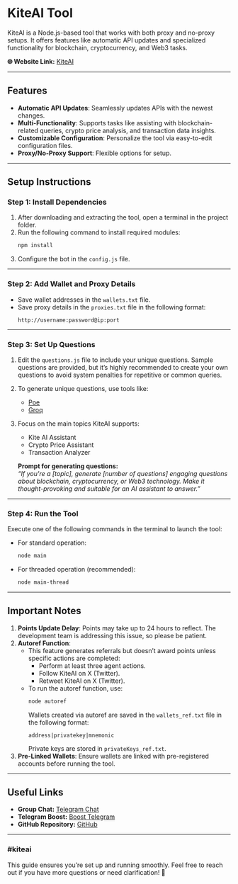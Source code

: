 # **KiteAI Tool**

KiteAI is a Node.js-based tool that works with both proxy and no-proxy setups. It offers features like automatic API updates and specialized functionality for blockchain, cryptocurrency, and Web3 tasks.  

**🌐 Website Link:** [KiteAI](https://testnet.gokite.ai/?r=kMDdRk2k)

---

## **Features**
- **Automatic API Updates**: Seamlessly updates APIs with the newest changes.  
- **Multi-Functionality**: Supports tasks like assisting with blockchain-related queries, crypto price analysis, and transaction data insights.
- **Customizable Configuration**: Personalize the tool via easy-to-edit configuration files.
- **Proxy/No-Proxy Support**: Flexible options for setup.

---

## **Setup Instructions**

### Step 1: Install Dependencies
1. After downloading and extracting the tool, open a terminal in the project folder.  
2. Run the following command to install required modules:  
   ```bash
   npm install
   ```
3. Configure the bot in the `config.js` file.

---

### Step 2: Add Wallet and Proxy Details
- Save wallet addresses in the `wallets.txt` file.
- Save proxy details in the `proxies.txt` file in the following format:
  ```
  http://username:password@ip:port
  ```

---

### Step 3: Set Up Questions
1. Edit the `questions.js` file to include your unique questions. Sample questions are provided, but it’s highly recommended to create your own questions to avoid system penalties for repetitive or common queries.
2. To generate unique questions, use tools like:  
   - [Poe](https://poe.com)  
   - [Groq](https://groq.com)  

3. Focus on the main topics KiteAI supports:  
   - Kite AI Assistant  
   - Crypto Price Assistant  
   - Transaction Analyzer  

   **Prompt for generating questions:**  
   *“If you're a [topic], generate [number of questions] engaging questions about blockchain, cryptocurrency, or Web3 technology. Make it thought-provoking and suitable for an AI assistant to answer.”*  

---

### Step 4: Run the Tool
Execute one of the following commands in the terminal to launch the tool:
- For standard operation:  
   ```bash
   node main
   ```
- For threaded operation (recommended):  
   ```bash
   node main-thread
   ```

---

## **Important Notes**
1. **Points Update Delay**: Points may take up to 24 hours to reflect. The development team is addressing this issue, so please be patient.
2. **Autoref Function**:  
   - This feature generates referrals but doesn’t award points unless specific actions are completed:
     - Perform at least three agent actions.
     - Follow KiteAI on X (Twitter).
     - Retweet KiteAI on X (Twitter).
   - To run the autoref function, use:  
     ```bash
     node autoref
     ```
     Wallets created via autoref are saved in the `wallets_ref.txt` file in the following format:  
     ```
     address|privatekey|mnemonic
     ```
     Private keys are stored in `privateKeys_ref.txt`.
3. **Pre-Linked Wallets**: Ensure wallets are linked with pre-registered accounts before running the tool.

---

## **Useful Links**
- **Group Chat:** [Telegram Chat](https://t.me/airdrophuntersieutocchat)  
- **Telegram Boost:** [Boost Telegram](https://t.me/boost/airdrophuntersieutoc)  
- **GitHub Repository:** [GitHub](https://github.com/Hunga9k50doker/kite-ai)

---

### **#kiteai**
This guide ensures you’re set up and running smoothly. Feel free to reach out if you have more questions or need clarification! 🚀
